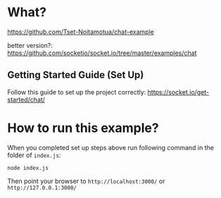 # What?
https://github.com/Tset-Noitamotua/chat-example

better version?: https://github.com/socketio/socket.io/tree/master/examples/chat


## Getting Started Guide (Set Up)
Follow this guide to set up the project correctly:
https://socket.io/get-started/chat/


# How to run this example?
When you completed set up steps above run following command in the folder of `index.js`:

```shel
node index.js
```

Then point your browser to `http://localhost:3000/` or `http://127.0.0.1:3000/` 
